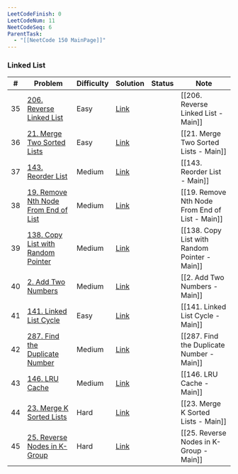```yaml
---
LeetCodeFinish: 0
LeetCodeNum: 11
NeetCodeSeq: 6
ParentTask:
  - "[[NeetCode 150 MainPage]]"
---
```


### Linked List

| #   | Problem                                                                                                 | Difficulty | Solution                                                               | Status | Note |
| --- | ------------------------------------------------------------------------------------------------------- | ---------- | ---------------------------------------------------------------------- | ------ | ---- |
| 35  | [206. Reverse Linked List](https://leetcode.com/problems/reverse-linked-list/)                          | Easy       | [Link](https://neetcode.io/solutions/reverse-linked-list)              |        | [[206. Reverse Linked List - Main]] |
| 36  | [21. Merge Two Sorted Lists](https://leetcode.com/problems/merge-two-sorted-lists/)                     | Easy       | [Link](https://neetcode.io/solutions/merge-two-sorted-lists)           |        | [[21. Merge Two Sorted Lists - Main]] |
| 37  | [143. Reorder List](https://leetcode.com/problems/reorder-list/)                                        | Medium     | [Link](https://neetcode.io/solutions/reorder-list)                     |        | [[143. Reorder List - Main]] |
| 38  | [19. Remove Nth Node From End of List](https://leetcode.com/problems/remove-nth-node-from-end-of-list/) | Medium     | [Link](https://neetcode.io/solutions/remove-nth-node-from-end-of-list) |        | [[19. Remove Nth Node From End of List - Main]] |
| 39  | [138. Copy List with Random Pointer](https://leetcode.com/problems/copy-list-with-random-pointer/)      | Medium     | [Link](https://neetcode.io/solutions/copy-list-with-random-pointer)    |        | [[138. Copy List with Random Pointer - Main]] |
| 40  | [2. Add Two Numbers](https://leetcode.com/problems/add-two-numbers/)                                    | Medium     | [Link](https://neetcode.io/solutions/add-two-numbers)                  |        | [[2. Add Two Numbers - Main]] |
| 41  | [141. Linked List Cycle](https://leetcode.com/problems/linked-list-cycle/)                              | Easy       | [Link](https://neetcode.io/solutions/linked-list-cycle)                |        | [[141. Linked List Cycle - Main]] |
| 42  | [287. Find the Duplicate Number](https://leetcode.com/problems/find-the-duplicate-number/)              | Medium     | [Link](https://neetcode.io/solutions/find-the-duplicate-number)        |        | [[287. Find the Duplicate Number - Main]] |
| 43  | [146. LRU Cache](https://leetcode.com/problems/lru-cache/)                                              | Medium     | [Link](https://neetcode.io/solutions/lru-cache)                        |        | [[146. LRU Cache - Main]] |
| 44  | [23. Merge K Sorted Lists](https://leetcode.com/problems/merge-k-sorted-lists/)                         | Hard       | [Link](https://neetcode.io/solutions/merge-k-sorted-lists)             |        | [[23. Merge K Sorted Lists - Main]] |
| 45  | [25. Reverse Nodes in K-Group](https://leetcode.com/problems/reverse-nodes-in-k-group/)                 | Hard       | [Link](https://neetcode.io/solutions/reverse-nodes-in-k-group)         |        | [[25. Reverse Nodes in K-Group - Main]] |
